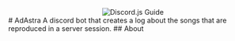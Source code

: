 <div align="center">
	<img src="guide/images/branding/banner-alt-transparent.png" title="Discord.js Guide" alt="Discord.js Guide" />
</div>
# AdAstra
A discord bot that creates a log about the songs that are reproduced in a server session.
## About
